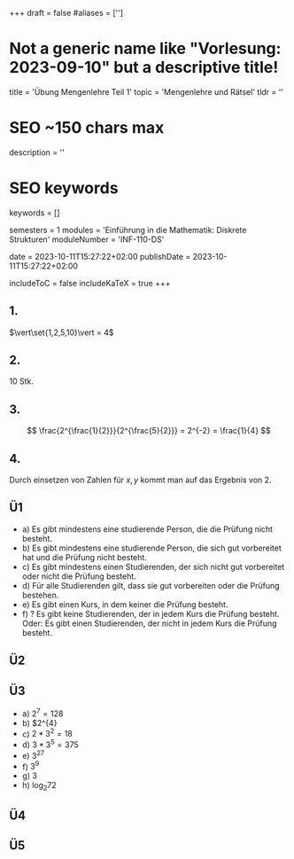 +++
draft = false
#aliases = ['']

# Not a generic name like "Vorlesung: 2023-09-10" but a descriptive title!
title = 'Übung Mengenlehre Teil 1'
topic = 'Mengenlehre und Rätsel'
tldr = ''

# SEO ~150 chars max
description = ''
# SEO keywords
keywords = []

semesters = 1
modules = 'Einführung in die Mathematik: Diskrete Strukturen'
moduleNumber = 'INF-110-DS'

date = 2023-10-11T15:27:22+02:00
publishDate = 2023-10-11T15:27:22+02:00

includeToC = false
includeKaTeX = true
+++

## 1.

$\vert\set{1,2,5,10}\vert = 4$

## 2.

10 Stk.

## 3.

$$
\frac{2^{\frac{1}{2}}}{2^{\frac{5}{2}}} = 2^{-2} = \frac{1}{4}
$$

## 4.

Durch einsetzen von Zahlen für $x,y$ kommt man auf das Ergebnis von 2.

## Ü1

* a) Es gibt mindestens eine studierende Person, die die Prüfung nicht besteht.
* b) Es gibt mindestens eine studierende Person, die sich gut vorbereitet hat und die Prüfung nicht besteht.
* c) Es gibt mindestens einen Studierenden, der sich nicht gut vorbereitet oder nicht die Prüfung besteht.
* d) Für alle Studierenden gilt, dass sie gut vorbereiten oder die Prüfung bestehen.
* e) Es gibt einen Kurs, in dem keiner die Prüfung besteht.
* f) ? Es gibt keine Studierenden, der in jedem Kurs die Prüfung besteht. Oder: Es gibt einen Studierenden, der nicht in jedem Kurs die Prüfung besteht.

## Ü2

## Ü3

* a) $2^{7} = 128$
* b) $2^{4}
* c) $2 * 3^{2} = 18$
* d) $3 * 3^{5} = 375$
* e) $3^{27}$
* f) $3^{9}$
* g) $3$
* h) $\log_2 72$

## Ü4

## Ü5